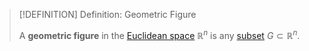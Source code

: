 >[!DEFINITION] Definition: Geometric Figure
>
>A **geometric figure** in the [Euclidean space](Euclidean%20Space.md) $\mathbb{R}^n$ is any [subset](../Set%20Theory/Subset.md) $G \subset \mathbb{R}^n$.
>
